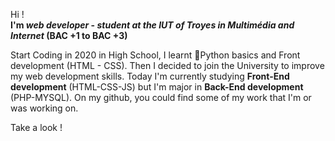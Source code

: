 Hi ! <br />
**I'm _web developer_ - _student at the IUT of Troyes in Multimédia and Internet_ (BAC +1 to BAC +3)** <br />

Start Coding in 2020 in High School, I learnt 🐍Python basics and Front development (HTML - CSS). Then I decided to join the University to improve my web development skills. 
Today I'm currently studying **Front-End development** (HTML-CSS-JS) but I'm major in **Back-End development** (PHP-MYSQL). 
On my github, you could find some of my work that I'm or was working on. <br />

Take a look ! 

 
  
  
 
 
 
 
 


